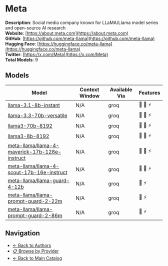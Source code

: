 # Meta

**Description**: Social media company known for LLaMA/Llama model series and open-source AI research  
**Website**: [https://about.meta.com](https://about.meta.com)  
**GitHub**: [https://github.com/meta-llama](https://github.com/meta-llama)  
**Hugging Face**: [https://huggingface.co/meta-llama](https://huggingface.co/meta-llama)  
**Twitter**: [https://x.com/Meta](https://x.com/Meta)  
**Total Models**: 9

## Models

| Model | Context Window | Available Via | Features |
|-------|----------------|---------------|----------|
| [llama-3.1-8b-instant](./models/llama-3.1-8b-instant.md) | N/A | groq | <span title="Text Processing">📝</span> <span title="Tool Calling">🔧</span> <span title="Response Streaming">⚡</span> |
| [llama-3.3-70b-versatile](./models/llama-3.3-70b-versatile.md) | N/A | groq | <span title="Text Processing">📝</span> <span title="Tool Calling">🔧</span> <span title="Response Streaming">⚡</span> |
| [llama3-70b-8192](./models/llama3-70b-8192.md) | N/A | groq | <span title="Text Processing">📝</span> <span title="Tool Calling">🔧</span> <span title="Response Streaming">⚡</span> |
| [llama3-8b-8192](./models/llama3-8b-8192.md) | N/A | groq | <span title="Text Processing">📝</span> <span title="Tool Calling">🔧</span> <span title="Response Streaming">⚡</span> |
| [meta-llama/llama-4-maverick-17b-128e-instruct](./models/meta-llama/llama-4-maverick-17b-128e-instruct.md) | N/A | groq | <span title="Text Processing">📝</span> <span title="Tool Calling">🔧</span> <span title="Response Streaming">⚡</span> |
| [meta-llama/llama-4-scout-17b-16e-instruct](./models/meta-llama/llama-4-scout-17b-16e-instruct.md) | N/A | groq | <span title="Text Processing">📝</span> <span title="Tool Calling">🔧</span> <span title="Response Streaming">⚡</span> |
| [meta-llama/llama-guard-4-12b](./models/meta-llama/llama-guard-4-12b.md) | N/A | groq | <span title="Text Processing">📝</span> <span title="Response Streaming">⚡</span> |
| [meta-llama/llama-prompt-guard-2-22m](./models/meta-llama/llama-prompt-guard-2-22m.md) | N/A | groq | <span title="Text Processing">📝</span> <span title="Response Streaming">⚡</span> |
| [meta-llama/llama-prompt-guard-2-86m](./models/meta-llama/llama-prompt-guard-2-86m.md) | N/A | groq | <span title="Text Processing">📝</span> <span title="Response Streaming">⚡</span> |

## Navigation

- [← Back to Authors](../README.md)
- [📋 Browse by Provider](../../providers/README.md)
- [← Back to Main Catalog](../../README.md)
